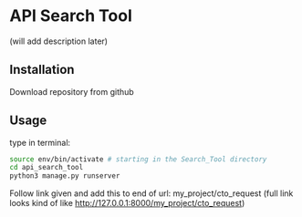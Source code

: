 # API Search Tool

(will add description later)

## Installation

Download repository from github

## Usage
type in terminal:
```bash
source env/bin/activate # starting in the Search_Tool directory
cd api_search_tool
python3 manage.py runserver
```
Follow link given and add this to end of url:
my_project/cto_request
(full link looks kind of like http://127.0.0.1:8000/my_project/cto_request)